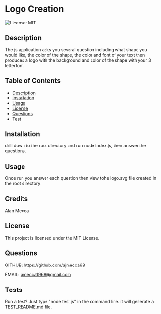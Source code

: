 
# Logo Creation

![License: MIT](https://img.shields.io/badge/License-MIT-yellow.svg)

## Description
The js application asks you several question including what shape you would like, the color of the shape, the color and font of your text then produces a logo with the background and color of the shape with your 3 letterfont.


## Table of Contents
- [Description](#description)
- [Installation](#installation)
- [Usage](#usage)
- [License](#license)
- [Questions](#questions)
- [Test](#test)


## Installation
drill down to the root directory and run node index.js, then answer the questions.

## Usage
Once run you answer each question then view tohe logo.svg file created in the root directory

## Credits
Alan Mecca

## License
This project is licensed under the MIT License.

## Questions
GITHUB: https://github.com/ajmecca68

EMAIL: [amecca1968@gmail.com](mailto:amecca1968@gmail.com)

## Tests
Run a test? Just type "node test.js" in the command line.
it will generate a TEST_README.md file.

